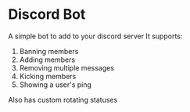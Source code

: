 # Discord Bot

A simple bot to add to your discord server
It supports:
1. Banning members
2. Adding members
3. Removing multiple messages
4. Kicking members
5. Showing a user's ping

Also has custom rotating statuses
